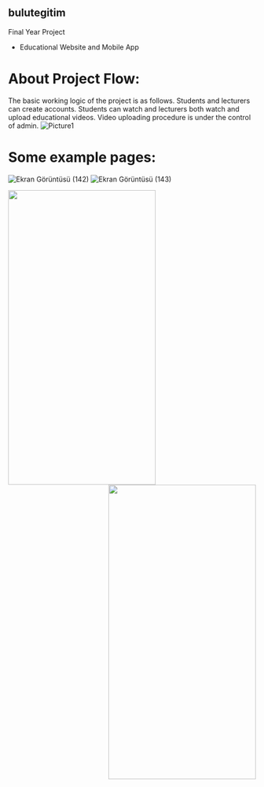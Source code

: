 ## bulutegitim
 Final Year Project
- Educational Website and Mobile App
# About Project Flow:
 The basic working logic of the project is as follows. Students and lecturers can create accounts. Students can watch and lecturers both watch and upload educational videos. Video uploading procedure is under the control of admin. 
 ![Picture1](https://user-images.githubusercontent.com/50702632/187947111-abff9caf-da06-4d3d-a797-6c1c8bb67972.png)
# Some example pages:
![Ekran Görüntüsü (142)](https://user-images.githubusercontent.com/50702632/187956987-ddfd7303-d5d2-4ae2-bd09-42832af66186.png)
![Ekran Görüntüsü (143)](https://user-images.githubusercontent.com/50702632/187956994-97a7a475-0234-43e5-b6f6-31ddf998ad1b.png)

<a href="url"><img src="https://user-images.githubusercontent.com/50702632/187957785-ed891fef-a820-4571-bae1-a98252718472.png" align="left" height="600" width="300" ></a><a href="url"><img src="https://user-images.githubusercontent.com/50702632/187957791-241aabc6-4360-44ea-a67e-5f8037a0a6dc.png" align="right" height="600" width="300" ></a>
